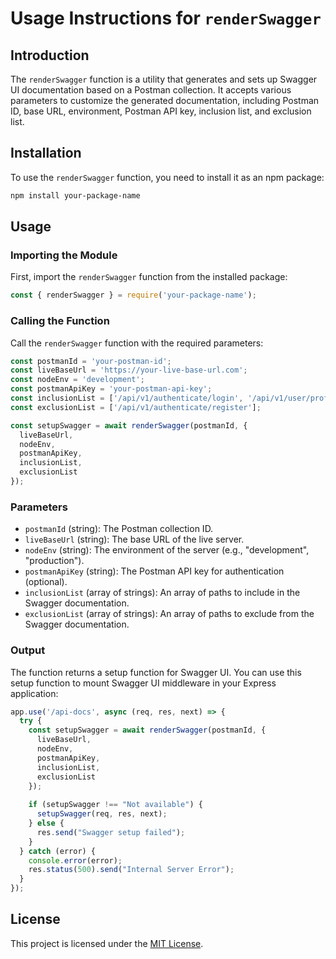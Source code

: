 
# Usage Instructions for `renderSwagger`

## Introduction

The `renderSwagger` function is a utility that generates and sets up Swagger UI documentation based on a Postman collection. It accepts various parameters to customize the generated documentation, including Postman ID, base URL, environment, Postman API key, inclusion list, and exclusion list.

## Installation

To use the `renderSwagger` function, you need to install it as an npm package:

```bash
npm install your-package-name
```

## Usage

### Importing the Module

First, import the `renderSwagger` function from the installed package:

```javascript
const { renderSwagger } = require('your-package-name');
```

### Calling the Function

Call the `renderSwagger` function with the required parameters:

```javascript
const postmanId = 'your-postman-id';
const liveBaseUrl = 'https://your-live-base-url.com';
const nodeEnv = 'development';
const postmanApiKey = 'your-postman-api-key';
const inclusionList = ['/api/v1/authenticate/login', '/api/v1/user/profile'];
const exclusionList = ['/api/v1/authenticate/register'];

const setupSwagger = await renderSwagger(postmanId, {
  liveBaseUrl,
  nodeEnv,
  postmanApiKey,
  inclusionList,
  exclusionList
});
```

### Parameters

- `postmanId` (string): The Postman collection ID.
- `liveBaseUrl` (string): The base URL of the live server.
- `nodeEnv` (string): The environment of the server (e.g., "development", "production").
- `postmanApiKey` (string): The Postman API key for authentication (optional).
- `inclusionList` (array of strings): An array of paths to include in the Swagger documentation.
- `exclusionList` (array of strings): An array of paths to exclude from the Swagger documentation.

### Output

The function returns a setup function for Swagger UI. You can use this setup function to mount Swagger UI middleware in your Express application:

```javascript
app.use('/api-docs', async (req, res, next) => {
  try {
    const setupSwagger = await renderSwagger(postmanId, {
      liveBaseUrl,
      nodeEnv,
      postmanApiKey,
      inclusionList,
      exclusionList
    });
    
    if (setupSwagger !== "Not available") {
      setupSwagger(req, res, next);
    } else {
      res.send("Swagger setup failed");
    }
  } catch (error) {
    console.error(error);
    res.status(500).send("Internal Server Error");
  }
});
```

## License

This project is licensed under the [MIT License](LICENSE).

